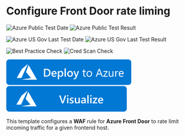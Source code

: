 # Configure Front Door rate liming 

![Azure Public Test Date](https://azurequickstartsservice.blob.core.windows.net/badges/201-front-door-rate-limiting/PublicLastTestDate.svg)
![Azure Public Test Result](https://azurequickstartsservice.blob.core.windows.net/badges/201-front-door-rate-limiting/PublicDeployment.svg)

![Azure US Gov Last Test Date](https://azurequickstartsservice.blob.core.windows.net/badges/201-front-door-rate-limiting/FairfaxLastTestDate.svg)
![Azure US Gov Last Test Result](https://azurequickstartsservice.blob.core.windows.net/badges/201-front-door-rate-limiting/FairfaxDeployment.svg)

![Best Practice Check](https://azurequickstartsservice.blob.core.windows.net/badges/201-front-door-rate-limiting/BestPracticeResult.svg)
![Cred Scan Check](https://azurequickstartsservice.blob.core.windows.net/badges/201-front-door-rate-limiting/CredScanResult.svg)

[![Deploy To Azure](https://raw.githubusercontent.com/Azure/azure-quickstart-templates/master/1-CONTRIBUTION-GUIDE/images/deploytoazure.svg?sanitize=true)]("https://portal.azure.com/#create/Microsoft.Template/uri/https%3A%2F%2Fraw.githubusercontent.com%2FAzure%2Fazure-quickstart-templates%2Fmaster%2F201-front-door-rate-limiting%2Fazuredeploy.json")  [![Visualize](https://raw.githubusercontent.com/Azure/azure-quickstart-templates/master/1-CONTRIBUTION-GUIDE/images/visualizebutton.svg?sanitize=true)]("http://armviz.io/#/?load=https%3A%2F%2Fraw.githubusercontent.com%2FAzure%2Fazure-quickstart-templates%2Fmaster%2F201-front-door-rate-limiting%2Fazuredeploy.json")
    





This template configures a **WAF** rule for **Azure Front Door** to rate limit incoming traffic for a given frontend host.
